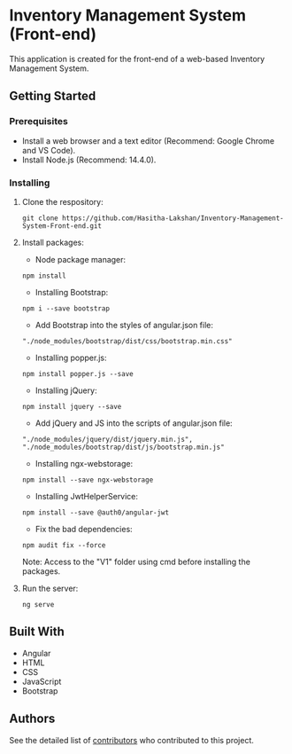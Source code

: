 # Inventory Management System (Front-end)
This application is created for the front-end of a web-based Inventory Management System.

## Getting Started

### Prerequisites
* Install a web browser and a text editor (Recommend: Google Chrome and VS Code).
* Install Node.js (Recommend: 14.4.0).

### Installing
1. Clone the respository:
    ```
   git clone https://github.com/Hasitha-Lakshan/Inventory-Management-System-Front-end.git
    ```

2. Install packages:
   * Node package manager:
   ```
   npm install
   ```
   * Installing Bootstrap:
   ```
   npm i --save bootstrap
   ```
   * Add Bootstrap into the styles of angular.json file:
   ```
   "./node_modules/bootstrap/dist/css/bootstrap.min.css"
   ```
   * Installing popper.js:
   ```
   npm install popper.js --save
   ```
   * Installing jQuery:
   ```
   npm install jquery --save
   ```
   * Add jQuery and JS into the scripts of angular.json file:
   ```
   "./node_modules/jquery/dist/jquery.min.js",
   "./node_modules/bootstrap/dist/js/bootstrap.min.js"
   ```
   * Installing ngx-webstorage:
   ```
   npm install --save ngx-webstorage
   ```
   * Installing JwtHelperService:
   ```
   npm install --save @auth0/angular-jwt
   ```
   * Fix the bad dependencies:
   ```
   npm audit fix --force
   ```
   Note: Access to the "V1" folder using cmd before installing the packages.
3. Run the server:
   ```
   ng serve
    ```

## Built With
* Angular
* HTML
* CSS
* JavaScript
* Bootstrap

## Authors
See the detailed list of [contributors](https://github.com/Hasitha-Lakshan/Inventory-Management-System-Front-end/graphs/contributors) who contributed to this project.
